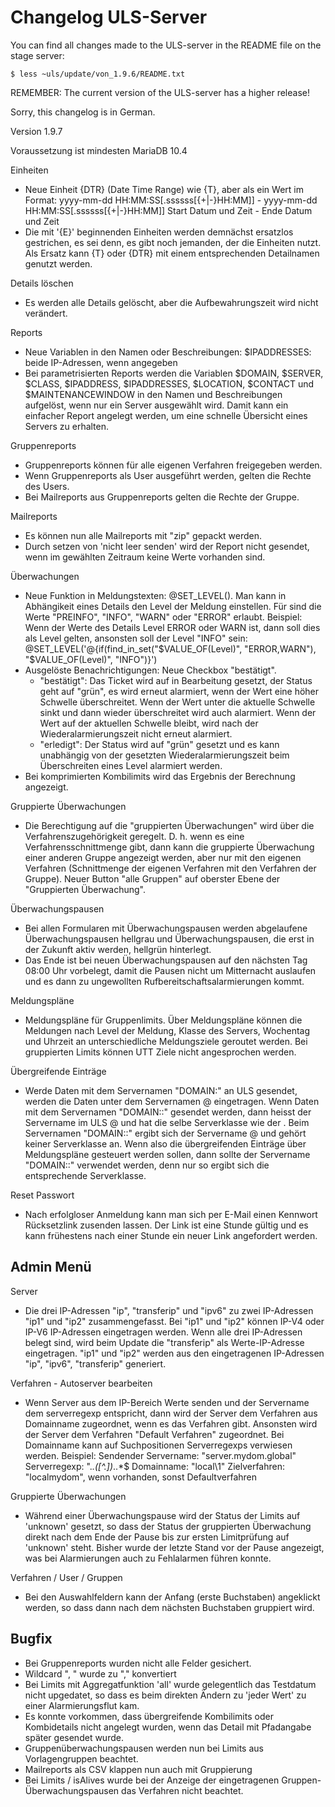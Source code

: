 # Changelog ULS-Server

You can find all changes made to the ULS-server in the README file on the stage server:
```
$ less ~uls/update/von_1.9.6/README.txt
```

REMEMBER: The current version of the ULS-server has a higher release!

Sorry, this changelog is in German.

Version 1.9.7

Voraussetzung ist mindesten MariaDB 10.4

Einheiten
- Neue Einheit {DTR} (Date Time Range) wie {T}, aber als ein Wert im Format:
  yyyy-mm-dd HH:MM:SS[.ssssss[{+|-}HH:MM]] - yyyy-mm-dd HH:MM:SS[.ssssss[{+|-}HH:MM]]
  Start Datum und Zeit                     - Ende Datum und Zeit
- Die mit '{E}' beginnenden Einheiten werden demnächst ersatzlos gestrichen, es sei
  denn, es gibt noch jemanden, der die Einheiten nutzt.
  Als Ersatz kann {T} oder {DTR} mit einem entsprechenden Detailnamen genutzt werden.


Details löschen
- Es werden alle Details gelöscht, aber die Aufbewahrungszeit wird nicht verändert.


Reports
- Neue Variablen in den Namen oder Beschreibungen:
  $IPADDRESSES: beide IP-Adressen, wenn angegeben
- Bei parametrisierten Reports werden die Variablen $DOMAIN, $SERVER, $CLASS, $IPADDRESS,
  $IPADDRESSES, $LOCATION, $CONTACT und $MAINTENANCEWINDOW in den Namen und Beschreibungen aufgelöst,
  wenn nur ein Server ausgewählt wird. Damit kann ein einfacher Report angelegt werden,
  um eine schnelle Übersicht eines Servers zu erhalten.


Gruppenreports
- Gruppenreports können für alle eigenen Verfahren freigegeben werden.
- Wenn Gruppenreports als User ausgeführt werden, gelten die Rechte des Users.
- Bei Mailreports aus Gruppenreports gelten die Rechte der Gruppe.


Mailreports
- Es können nun alle Mailreports mit "zip" gepackt werden.
- Durch setzen von 'nicht leer senden' wird der Report nicht gesendet, wenn im gewählten
  Zeitraum keine Werte vorhanden sind.


Überwachungen
- Neue Funktion in Meldungstexten: @SET_LEVEL(<level>). Man kann in Abhängikeit eines Details
  den Level der Meldung einstellen. Für <level> sind die Werte "PREINFO", "INFO", "WARN" oder "ERROR"
  erlaubt. Beispiel: Wenn der Werte des Details Level ERROR oder
  WARN ist, dann soll dies als Level gelten, ansonsten soll der Level "INFO" sein:
  @SET_LEVEL('@{if(find_in_set("$VALUE_OF(Level)", "ERROR,WARN"), "$VALUE_OF(Level)", "INFO")}')
- Ausgelöste Benachrichtigungen: Neue Checkbox "bestätigt".
  - "bestätigt": Das Ticket wird auf in Bearbeitung gesetzt, der Status geht auf "grün", es
               wird erneut alarmiert, wenn der Wert eine höher Schwelle überschreitet.
               Wenn der Wert unter die aktuelle Schwelle sinkt und dann wieder überschreitet
               wird auch alarmiert. Wenn der Wert auf der aktuellen Schwelle bleibt, wird
               nach der Wiederalarmierungszeit nicht erneut alarmiert.
  - "erledigt":  Der Status wird auf "grün" gesetzt und es kann unabhängig von der gesetzten
               Wiederalarmierungszeit beim Überschreiten eines Level alarmiert werden.
- Bei komprimierten Kombilimits wird das Ergebnis der Berechnung angezeigt.


Gruppierte Überwachungen
- Die Berechtigung auf die "gruppierten Überwachungen" wird über die Verfahrenszugehörigkeit
  geregelt. D. h. wenn es eine Verfahrensschnittmenge gibt, dann kann die gruppierte Überwachung
  einer anderen Gruppe angezeigt werden, aber nur mit den eigenen Verfahren
  (Schnittmenge der eigenen Verfahren mit den Verfahren der Gruppe).
  Neuer Button "alle Gruppen" auf oberster Ebene der "Gruppierten Überwachung".


Überwachungspausen
- Bei allen Formularen mit Überwachungspausen werden abgelaufene Überwachungspausen hellgrau
  und Überwachungspausen, die erst in der Zukunft aktiv werden, hellgrün hinterlegt.
- Das Ende ist bei neuen Überwachungspausen auf den nächsten Tag 08:00 Uhr vorbelegt,
  damit die Pausen nicht um Mitternacht auslaufen und es dann zu ungewollten
  Rufbereitschaftsalarmierungen kommt.


Meldungspläne
- Meldungspläne für Gruppenlimits. Über Meldungspläne können die Meldungen nach
  Level der Meldung, Klasse des Servers, Wochentag und Uhrzeit an unterschiedliche
  Meldungsziele geroutet werden.
  Bei gruppierten Limits können UTT Ziele nicht angesprochen werden.


Übergreifende Einträge
- Werde Daten mit dem Servernamen "DOMAIN:<hostname>" an ULS gesendet, werden die Daten
  unter dem Servernamen @<domainname> eingetragen.
  Wenn Daten mit dem Servernamen "DOMAIN:<hostname>:" gesendet werden, dann heisst
  der Servername im ULS @<serverklasse> und hat die selbe Serverklasse wie der <hostname>.
  Beim Servernamen "DOMAIN:<hostnams>:<name>" ergibt sich der Servername @<name> und
  gehört keiner Serverklasse an.
  Wenn also die übergreifenden Einträge über Meldungspläne gesteuert werden sollen, dann
  sollte der Servername "DOMAIN:<hostname>:" verwendet werden, denn nur so ergibt sich
  die entsprechende Serverklasse.


Reset Passwort
- Nach erfolgloser Anmeldung kann man sich per E-Mail einen Kennwort Rücksetzlink
  zusenden lassen. Der Link ist eine Stunde gültig und es kann frühestens nach
  einer Stunde ein neuer Link angefordert werden.


## Admin Menü

Server
- Die drei IP-Adressen "ip", "transferip" und "ipv6" zu zwei IP-Adressen "ip1" und "ip2"
  zusammengefasst. Bei "ip1" und "ip2" können IP-V4 oder IP-V6 IP-Adressen eingetragen werden.
  Wenn alle drei IP-Adressen belegt sind, wird beim Update die "transferip" als
  Werte-IP-Adresse eingetragen. "ip1" und "ip2" werden aus den eingetragenen IP-Adressen
  "ip", "ipv6", "transferip" generiert.

Verfahren - Autoserver bearbeiten
- Wenn Server aus dem IP-Bereich Werte senden und der Servername dem serverregexp
  entspricht, dann wird der Server dem Verfahren aus Domainname zugeordnet, wenn es das
  Verfahren gibt. Ansonsten wird der Server dem Verfahren "Default Verfahren" zugeordnet.
  Bei Domainname kann auf Suchpositionen Serverregexps verwiesen werden.
  Beispiel: Sendender Servername: "server.mydom.global"
            Serverregexp:         ".*\.([^.])*\..*$
            Domainname:           "local\1"
            Zielverfahren:        "localmydom", wenn vorhanden, sonst Defaultverfahren

Gruppierte Überwachungen
- Während einer Überwachungspause wird der Status der Limits auf 'unknown' gesetzt,
  so dass der Status der gruppierten Überwachung direkt nach dem Ende der Pause bis zur
  ersten Limitprüfung auf 'unknown' steht. Bisher wurde der letzte Stand vor der Pause
  angezeigt, was bei Alarmierungen auch zu Fehlalarmen führen konnte.

Verfahren / User / Gruppen
- Bei den Auswahlfeldern kann der Anfang (erste Buchstaben) angeklickt werden, so dass
  dann nach dem nächsten Buchstaben gruppiert wird.


## Bugfix
- Bei Gruppenreports wurden nicht alle Felder gesichert.
- Wildcard "<text>\, <text>" wurde zu "<text>\,<text>" konvertiert
- Bei Limits mit Aggregatfunktion 'all' wurde gelegentlich das Testdatum nicht upgedatet,
  so dass es beim direkten Ändern zu 'jeder Wert' zu einer Alarmierungsflut kam.
- Es konnte vorkommen, dass übergreifende Kombilimits oder Kombidetails nicht
  angelegt wurden, wenn das Detail mit Pfadangabe später gesendet wurde.
- Gruppenüberwachungspausen werden nun bei Limits aus Vorlagengruppen beachtet.
- Mailreports als CSV klappen nun auch mit Gruppierung
- Bei Limits / isAlives wurde bei der Anzeige der eingetragenen Gruppen-Überwachungspausen
  das Verfahren nicht beachtet.

  
